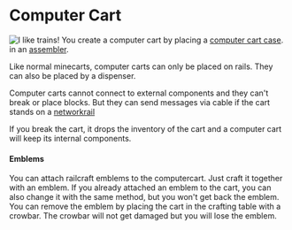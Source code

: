 # Computer Cart
![I like trains!](item:computercarts:itemcomputercart@0)
You create a computer cart by placing a [computer cart case](cartcase.md). in an [assembler](/%LANGUAGE%/block/assembler.md).

Like normal minecarts, computer carts can only be placed on rails.
They can also be placed by a dispenser.

Computer carts cannot connect to external components and they can't break or place blocks.
But they can send messages via cable if the cart stands on a [networkrail](../block/netrail.md)


If you break the cart, it drops the inventory of the cart and a computer cart will keep its internal components.

#### Emblems
You can attach railcraft emblems to the computercart. Just craft it together with an emblem.
If you already attached an emblem to the cart, you can also change it with the same method, but you won't get back the emblem.
You can remove the emblem by placing the cart in the crafting table with a crowbar.
The crowbar will not get damaged but you will lose the emblem.
